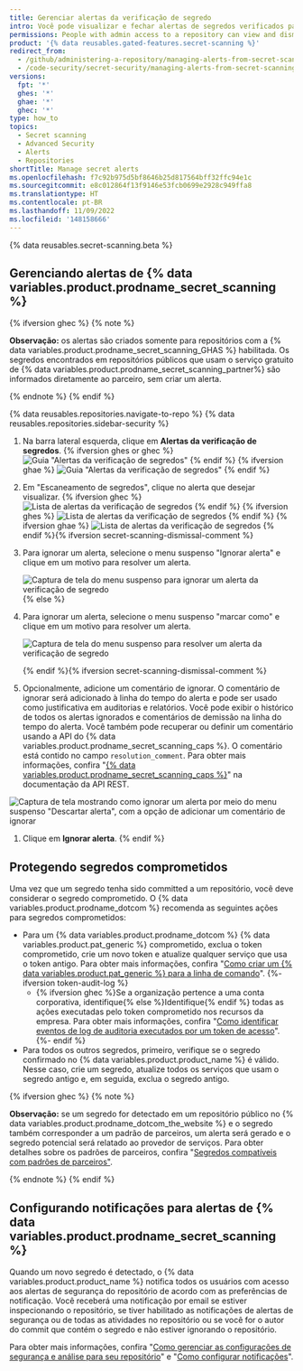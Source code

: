```yaml
---
title: Gerenciar alertas da verificação de segredo
intro: Você pode visualizar e fechar alertas de segredos verificados para seu repositório.
permissions: People with admin access to a repository can view and dismiss alerts.
product: '{% data reusables.gated-features.secret-scanning %}'
redirect_from:
  - /github/administering-a-repository/managing-alerts-from-secret-scanning
  - /code-security/secret-security/managing-alerts-from-secret-scanning
versions:
  fpt: '*'
  ghes: '*'
  ghae: '*'
  ghec: '*'
type: how_to
topics:
  - Secret scanning
  - Advanced Security
  - Alerts
  - Repositories
shortTitle: Manage secret alerts
ms.openlocfilehash: f7c92b975d5bf8646b25d817564bff32ffc94e1c
ms.sourcegitcommit: e8c012864f13f9146e53fcb0699e2928c949ffa8
ms.translationtype: HT
ms.contentlocale: pt-BR
ms.lasthandoff: 11/09/2022
ms.locfileid: '148158666'
---
```

{% data reusables.secret-scanning.beta %}

## Gerenciando alertas de {% data variables.product.prodname_secret_scanning %}

{% ifversion ghec %} {% note %}

**Observação:** os alertas são criados somente para repositórios com a {% data variables.product.prodname_secret_scanning_GHAS %} habilitada. Os segredos encontrados em repositórios públicos que usam o serviço gratuito de {% data variables.product.prodname_secret_scanning_partner%} são informados diretamente ao parceiro, sem criar um alerta.

{% endnote %} {% endif %}

{% data reusables.repositories.navigate-to-repo %} {% data reusables.repositories.sidebar-security %}
1. Na barra lateral esquerda, clique em **Alertas da verificação de segredos**.
   {% ifversion ghes or ghec %} ![Guia "Alertas da verificação de segredos"](/assets/images/help/repository/sidebar-secrets.png) {% endif %} {% ifversion ghae %} ![Guia "Alertas da verificação de segredos"](/assets/images/enterprise/github-ae/repository/sidebar-secrets-ghae.png) {% endif %}
1. Em "Escaneamento de segredos", clique no alerta que desejar visualizar.
   {% ifversion ghec %} ![Lista de alertas da verificação de segredos](/assets/images/help/repository/secret-scanning-click-alert.png) {% endif %} {% ifversion ghes %} ![Lista de alertas da verificação de segredos](/assets/images/help/repository/secret-scanning-click-alert-ghe.png) {% endif %} {% ifversion ghae %} ![Lista de alertas da verificação de segredos](/assets/images/enterprise/github-ae/repository/secret-scanning-click-alert-ghae.png) {% endif %}{% ifversion secret-scanning-dismissal-comment %}
1. Para ignorar um alerta, selecione o menu suspenso "Ignorar alerta" e clique em um motivo para resolver um alerta.

   ![Captura de tela do menu suspenso para ignorar um alerta da verificação de segredo](/assets/images/help/repository/secret-scanning-dismiss-alert.png){% else %}
1. Para ignorar um alerta, selecione o menu suspenso "marcar como" e clique em um motivo para resolver um alerta. 
  
   ![Captura de tela do menu suspenso para resolver um alerta da verificação de segredo](/assets/images/enterprise/3.2/repository/secret-scanning-resolve-alert-ghe.png)

   {% endif %}{% ifversion secret-scanning-dismissal-comment %}
1. Opcionalmente, adicione um comentário de ignorar. O comentário de ignorar será adicionado à linha do tempo do alerta e pode ser usado como justificativa em auditorias e relatórios. Você pode exibir o histórico de todos os alertas ignorados e comentários de demissão na linha do tempo do alerta. Você também pode recuperar ou definir um comentário usando a API do {% data variables.product.prodname_secret_scanning_caps %}. O comentário está contido no campo `resolution_comment`. Para obter mais informações, confira "[{% data variables.product.prodname_secret_scanning_caps %}](/rest/secret-scanning#update-a-secret-scanning-alert)" na documentação da API REST.

  ![Captura de tela mostrando como ignorar um alerta por meio do menu suspenso "Descartar alerta", com a opção de adicionar um comentário de ignorar](/assets/images/help/repository/secret-scanning-dismissal-comment.png)

1. Clique em **Ignorar alerta**.
{% endif %}

## Protegendo segredos comprometidos

Uma vez que um segredo tenha sido committed a um repositório, você deve considerar o segredo comprometido. O {% data variables.product.prodname_dotcom %} recomenda as seguintes ações para segredos comprometidos:

- Para um {% data variables.product.prodname_dotcom %} {% data variables.product.pat_generic %} comprometido, exclua o token comprometido, crie um novo token e atualize qualquer serviço que usa o token antigo. Para obter mais informações, confira "[Como criar um {% data variables.product.pat_generic %} para a linha de comando](/github/authenticating-to-github/creating-a-personal-access-token-for-the-command-line)".
{%- ifversion token-audit-log %}
  - {% ifversion ghec %}Se a organização pertence a uma conta corporativa, identifique{% else %}Identifique{% endif %} todas as ações executadas pelo token comprometido nos recursos da empresa. Para obter mais informações, confira "[Como identificar eventos de log de auditoria executados por um token de acesso](/admin/monitoring-activity-in-your-enterprise/reviewing-audit-logs-for-your-enterprise/identifying-audit-log-events-performed-by-an-access-token)".
{%- endif %}
- Para todos os outros segredos, primeiro, verifique se o segredo confirmado no {% data variables.product.product_name %} é válido. Nesse caso, crie um segredo, atualize todos os serviços que usam o segredo antigo e, em seguida, exclua o segredo antigo.

{% ifversion ghec %} {% note %}

**Observação:** se um segredo for detectado em um repositório público no {% data variables.product.prodname_dotcom_the_website %} e o segredo também corresponder a um padrão de parceiros, um alerta será gerado e o segredo potencial será relatado ao provedor de serviços. Para obter detalhes sobre os padrões de parceiros, confira "[Segredos compatíveis com padrões de parceiros"](/code-security/secret-scanning/secret-scanning-patterns#supported-secrets-for-partner-patterns).

{% endnote %} {% endif %}

## Configurando notificações para alertas de {% data variables.product.prodname_secret_scanning %}

Quando um novo segredo é detectado, o {% data variables.product.product_name %} notifica todos os usuários com acesso aos alertas de segurança do repositório de acordo com as preferências de notificação. Você receberá uma notificação por email se estiver inspecionando o repositório, se tiver habilitado as notificações de alertas de segurança ou de todas as atividades no repositório ou se você for o autor do commit que contém o segredo e não estiver ignorando o repositório.

Para obter mais informações, confira "[Como gerenciar as configurações de segurança e análise para seu repositório](/github/administering-a-repository/managing-security-and-analysis-settings-for-your-repository#granting-access-to-security-alerts)" e "[Como configurar notificações](/github/managing-subscriptions-and-notifications-on-github/configuring-notifications#configuring-your-watch-settings-for-an-individual-repository)".
